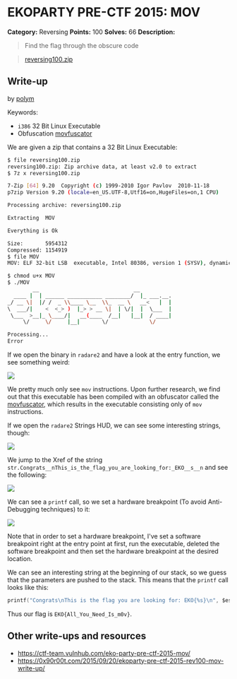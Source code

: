 # EKOPARTY PRE-CTF 2015: MOV

**Category:** Reversing
**Points:** 100
**Solves:** 66
**Description:**

> Find the flag through the obscure code 

> [reversing100.zip](reversing100.zip)

## Write-up

by [polym](https://github.com/abpolym)

Keywords:

* `i386` 32 Bit Linux Executable
* Obfuscation [movfuscator](https://github.com/xoreaxeaxeax/movfuscator)

We are given a zip that contains a 32 Bit Linux Executable:

```bash
$ file reversing100.zip 
reversing100.zip: Zip archive data, at least v2.0 to extract
$ 7z x reversing100.zip 

7-Zip [64] 9.20  Copyright (c) 1999-2010 Igor Pavlov  2010-11-18
p7zip Version 9.20 (locale=en_US.UTF-8,Utf16=on,HugeFiles=on,1 CPU)

Processing archive: reversing100.zip

Extracting  MOV

Everything is Ok

Size:       5954312
Compressed: 1154919
$ file MOV 
MOV: ELF 32-bit LSB  executable, Intel 80386, version 1 (SYSV), dynamically linked (uses shared libs), stripped
```

```bash
$ chmod u+x MOV 
$ ./MOV 
        __                              __          
  ____ |  | ______ ___________ ________/  |_ ___.__.
_/ __ \|  |/ /  _ \\____ \__  \\_  __ \   __<   |  |
\  ___/|    <  <_> )  |_> > __ \|  | \/|  |  \___  |
 \___  >__|_ \____/|   __(____  /__|   |__|  / ____|
     \/     \/     |__|       \/             \/     

Processing...
Error
```

If we open the binary in `radare2` and have a look at the entry function, we see something weird:

![](./movmovmov.png)

We pretty much only see `mov` instructions. Upon further research, we find out that this executable has been compiled with an obfuscator called the [movfuscator](https://github.com/xoreaxeaxeax/movfuscator), which results in the executable consisting only of `mov` instructions.

If we open the `radare2` Strings HUD, we can see some interesting strings, though:

![](./r2hud.png)

We jump to the Xref of the string `str.Congrats__nThis_is_the_flag_you_are_looking_for:_EKO__s__n` and see the following:

![](./xref.png)

We can see a `printf` call, so we set a hardware breakpoint (To avoid Anti-Debugging techniques) to it:

![](./gdb.png)

Note that in order to set a hardware breakpoint, I've set a software breakpoint right at the entry point at first, run the executable, deleted the software breakpoint and then set the hardware breakpoint at the desired location.

We can see an interesting string at the beginning of our stack, so we guess that the parameters are pushed to the stack.
This means that the `printf` call looks like this:

```c
printf("Congrats\nThis is the flag you are looking for: EKO{%s}\n", $esp);
```

Thus our flag is `EKO{All_You_Need_Is_m0v}`.


## Other write-ups and resources

* <https://ctf-team.vulnhub.com/eko-party-pre-ctf-2015-mov/>
* <https://0x90r00t.com/2015/09/20/ekoparty-pre-ctf-2015-rev100-mov-write-up/>
